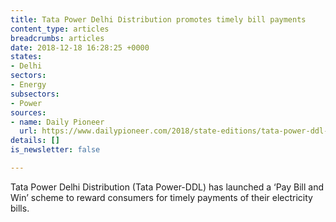 ```yaml
---
title: Tata Power Delhi Distribution promotes timely bill payments
content_type: articles
breadcrumbs: articles
date: 2018-12-18 16:28:25 +0000
states:
- Delhi
sectors:
- Energy
subsectors:
- Power
sources:
- name: Daily Pioneer
  url: https://www.dailypioneer.com/2018/state-editions/tata-power-ddl-launches----pay-bill-and-win----scheme.html
details: []
is_newsletter: false

---
```

Tata Power Delhi Distribution (Tata Power-DDL) has launched a ‘Pay Bill and Win’ scheme to reward consumers for timely payments of their electricity bills.  
